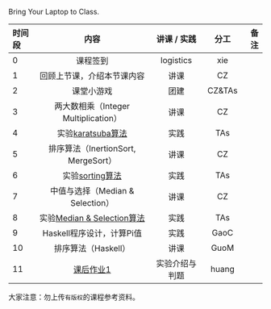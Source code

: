 Bring Your Laptop to Class. 

|时间段     |  内容    | 讲课 / 实践     |  分工  |备注       |
| :---      |   :----:    |   :----:    |    :----:    |       ---: |
|   0       | 课程签到     |  logistics   |     xie     |        |
|   1       | 回顾上节课，介绍本节课内容     |  讲课    |     CZ     |         |
|   2       | 课堂小游戏     |  团建    |     CZ&TAs     |         |
|   3       | 两大数相乘（Integer Multiplication）      |  讲课    |     CZ     |         |
|   4       | 实验[karatsuba算法](cs161-2018/lecture1_karatsuba.ipynb)     |  实践    |    TAs     |         |
|   5       | 排序算法（InertionSort, MergeSort）       |  讲课    |     CZ     |         |
|   6       | 实验[sorting算法](cs161-2018/lecture2_sorting.ipynb)     |  实践    |     TAs     |         |
|   7       | 中值与选择（Median & Selection）      |  讲课    |     CZ     |         |
|   8       | 实验[Median & Selection算法](cs161-2018/lecture4_median_selection.ipynb)       |  实践    |     TAs     |         |
|   9       | Haskell程序设计，计算Pi值       |  实践    |     GaoC    |         |
|   10       | 排序算法（Haskell）       |  讲课    |     GuoM     |         |
|   11       |     [课后作业1](https://github.com/saturn-lab/BDMI-2019A/blob/master/Course-Projects/Course_Project_2.md)    |  实验介绍与判题    |     huang     |         |



大家注意：勿上传``有版权``的课程参考资料。
